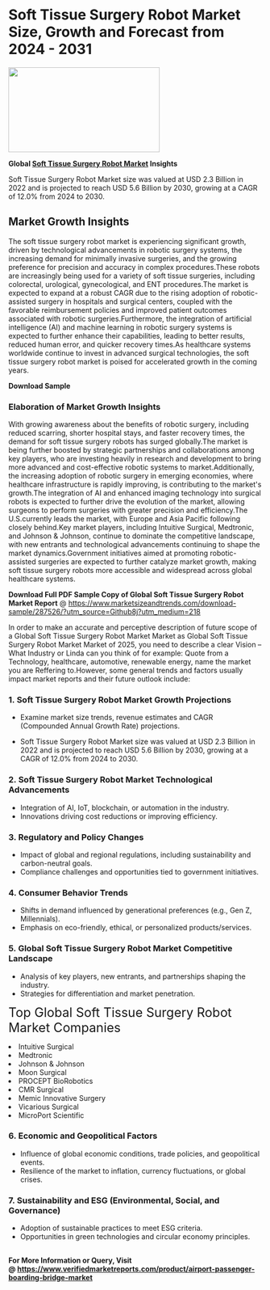 <H1>Soft Tissue Surgery Robot Market Size, Growth and Forecast from 2024 - 2031</H1><img class="aligncenter size-medium wp-image-584254" src="https://thirdeyenews.in/wp-content/uploads/2024/09/Global-Market-Research-300x168.jpeg" alt="" width="300" height="168" /><p><strong>Global&nbsp;<a href="https://www.marketsizeandtrends.com/download-sample/287526/?utm_source=Github8j?utm_medium=218">Soft Tissue Surgery Robot Market</a> Insights</strong></p><p>Soft Tissue Surgery Robot Market size was valued at USD 2.3 Billion in 2022 and is projected to reach USD 5.6 Billion by 2030, growing at a CAGR of 12.0% from 2024 to 2030.</p><p><h2>Market Growth Insights</h2> <p>The soft tissue surgery robot market is experiencing significant growth, driven by technological advancements in robotic surgery systems, the increasing demand for minimally invasive surgeries, and the growing preference for precision and accuracy in complex procedures.These robots are increasingly being used for a variety of soft tissue surgeries, including colorectal, urological, gynecological, and ENT procedures.The market is expected to expand at a robust CAGR due to the rising adoption of robotic-assisted surgery in hospitals and surgical centers, coupled with the favorable reimbursement policies and improved patient outcomes associated with robotic surgeries.Furthermore, the integration of artificial intelligence (AI) and machine learning in robotic surgery systems is expected to further enhance their capabilities, leading to better results, reduced human error, and quicker recovery times.As healthcare systems worldwide continue to invest in advanced surgical technologies, the soft tissue surgery robot market is poised for accelerated growth in the coming years.</p> <p><strong>Download Sample</strong></p> <h3>Elaboration of Market Growth Insights</h3> <p>With growing awareness about the benefits of robotic surgery, including reduced scarring, shorter hospital stays, and faster recovery times, the demand for soft tissue surgery robots has surged globally.The market is being further boosted by strategic partnerships and collaborations among key players, who are investing heavily in research and development to bring more advanced and cost-effective robotic systems to market.Additionally, the increasing adoption of robotic surgery in emerging economies, where healthcare infrastructure is rapidly improving, is contributing to the market's growth.The integration of AI and enhanced imaging technology into surgical robots is expected to further drive the evolution of the market, allowing surgeons to perform surgeries with greater precision and efficiency.The U.S.currently leads the market, with Europe and Asia Pacific following closely behind.Key market players, including Intuitive Surgical, Medtronic, and Johnson & Johnson, continue to dominate the competitive landscape, with new entrants and technological advancements continuing to shape the market dynamics.Government initiatives aimed at promoting robotic-assisted surgeries are expected to further catalyze market growth, making soft tissue surgery robots more accessible and widespread across global healthcare systems.<p><span class=""><strong>Download Full PDF Sample Copy of Global Soft Tissue Surgery Robot Market Report</strong> @ <a href="https://www.marketsizeandtrends.com/download-sample/287526/?utm_source=Github8j?utm_medium=218" target="_blank">https://www.marketsizeandtrends.com/download-sample/287526/?utm_source=Github8j?utm_medium=218</a></span></p><p>In order to make an accurate and perceptive description of future scope of a Global&nbsp;Soft Tissue Surgery Robot Market Market as Global&nbsp;Soft Tissue Surgery Robot Market Market of 2025, you need to describe a clear Vision &ndash; What Industry or Linda can you think of for example: Quote from a Technology, healthcare, automotive, renewable energy, name the market you are Reffering to.However, some general trends and factors usually impact market reports and their future outlook include:</p><h3>1.&nbsp;<strong>Soft Tissue Surgery Robot Market Growth Projections</strong></h3><ul><li>Examine market size trends, revenue estimates and CAGR (Compounded Annual Growth Rate) projections.</li><li><p>Soft Tissue Surgery Robot Market size was valued at USD 2.3 Billion in 2022 and is projected to reach USD 5.6 Billion by 2030, growing at a CAGR of 12.0% from 2024 to 2030.</p></li></ul><h3>2.&nbsp;<strong>Soft Tissue Surgery Robot Market Technological Advancements</strong></h3><ul><li>Integration of AI, IoT, blockchain, or automation in the industry.</li><li>Innovations driving cost reductions or improving efficiency.</li></ul><h3>3.&nbsp;<strong>Regulatory and Policy Changes</strong></h3><ul><li>Impact of global and regional regulations, including sustainability and carbon-neutral goals.</li><li>Compliance challenges and opportunities tied to government initiatives.</li></ul><h3>4.&nbsp;<strong>Consumer Behavior Trends</strong></h3><ul><li>Shifts in demand influenced by generational preferences (e.g., Gen Z, Millennials).</li><li>Emphasis on eco-friendly, ethical, or personalized products/services.</li></ul><h3>5.&nbsp;<strong>Global Soft Tissue Surgery Robot Market Competitive Landscape</strong></h3><ul><li>Analysis of key players, new entrants, and partnerships shaping the industry.</li><li>Strategies for differentiation and market penetration.</li></ul><p data-pm-slice="1 1 []"><span style="color: inherit; font-family: inherit; font-size: 25px;">Top Global Soft Tissue Surgery Robot Market Companies</span></p><div class="" data-test-id=""><p><li>Intuitive Surgical</li><li> Medtronic</li><li> Johnson & Johnson</li><li> Moon Surgical</li><li> PROCEPT BioRobotics</li><li> CMR Surgical</li><li> Memic Innovative Surgery</li><li> Vicarious Surgical</li><li> MicroPort Scientific</li></p></div><h3>6.&nbsp;<strong>Economic and Geopolitical Factors</strong></h3><ul><li>Influence of global economic conditions, trade policies, and geopolitical events.</li><li>Resilience of the market to inflation, currency fluctuations, or global crises.</li></ul><h3>7.&nbsp;<strong>Sustainability and ESG (Environmental, Social, and Governance)</strong></h3><ul><li>Adoption of sustainable practices to meet ESG criteria.</li><li>Opportunities in green technologies and circular economy principles.</li></ul><h2><strong style="font-size: 14px;">For More Information or Query, Visit @&nbsp;</strong><a style="background-color: #ffffff; font-size: 14px;" href="https://www.marketsizeandtrends.com/report/soft-tissue-surgery-robot-market/" target="_blank">https://www.verifiedmarketreports.com/product/airport-passenger-boarding-bridge-market</a></h2>